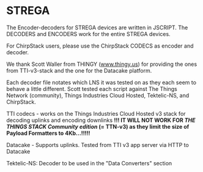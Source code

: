 # STREGA
The Encoder-decoders for STREGA devices are written in JSCRIPT.
The DECODERS and ENCODERS work for the entire STREGA devices.

For ChirpStack users, please use the ChirpStack CODECS as encoder and decoder.

We thank Scott Waller from THINGY (www.thingy.us) for providing the ones from TTI-v3-stack and the one for the Datacake
platform.

Each decoder file notates which LNS it was tested on as they each seem to behave a little different.
Scott tested each script against The Things Network (community), Things Industries Cloud Hosted, Tektelic-NS, and ChirpStack.

TTI codecs - works on the Things Industries Cloud Hosted v3 stack for decoding uplinks and encoding downlinks 
**!!! IT WILL NOT WORK FOR _THE THINGS STACK Community edition_ (= TTN-v3) as they limit the size of Payload Formatters to 4Kb...!!!!!**

Datacake - Supports uplinks. Tested from TTI v3 app server via HTTP to Datacake

Tektelic-NS: Decoder to be used in the "Data Converters" section

